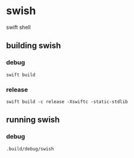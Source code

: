 # swish
swift shell

## building swish

### debug
`swift build`

### release
`swift build -c release -Xswiftc -static-stdlib`

## running swish

### debug
`.build/debug/swish`
